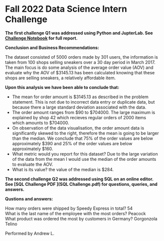 # Fall 2022 Data Science Intern Challenge 
 
 **The first challenge Q1 was addressed using Python and JupterLab. See [Challenge Notebook](Challenge.ipynb) for full report.**

**Conclusion and Business Recommendations:**

The dataset consisted of 5000 orders made by 301 users, the information is taken from 100 shops selling sneakers over a 30 day period in March 2017. The main focus is do some analysis of the average order value (AOV) and evaluate why the AOV of $3145.13 has been calculated knowing that these shops are selling sneakers, a relatively affordable item.

**Upon this analysis we have been able to conclude that:**

- The mean for order amount is $3145.13 as described in the problem statement. This is not due to incorrect data entry or duplicate data, but because there a large standard deviation associated with the data.
- The order amount ranges from $90 to $704000. The large maximum is explained by shop 42 which recieves regular orders of 2000 items which amounts to $704000.
- On observation of the data visualisation, the order amount data is significantly skewed to the right, therefore the mean is going to be larger than the median. We conclude that 75% of the order values are below approximately $390 and 25% of the order values are below approximately $160.
- What metric would you report for this dataset? Due to the large variation of the data from the mean I would use the median of the order amounts to evaluate the AOV.
- What is its value? the value of the median is $284.


**The second challenge Q2 was addressed using SQL on an online editor. See [SQL Challenge PDF ](SQL Challenge.pdf) for questions, queries, and answers.**

**Qustions and answers:**

How many orders were shipped by Speedy Express in total? 54 <br>
What is the last name of the employee with the most orders? Peacock <br>
What product was ordered the most by customers in Germany? Gorgonzola Telino <br>

Performed by Andrew L.
